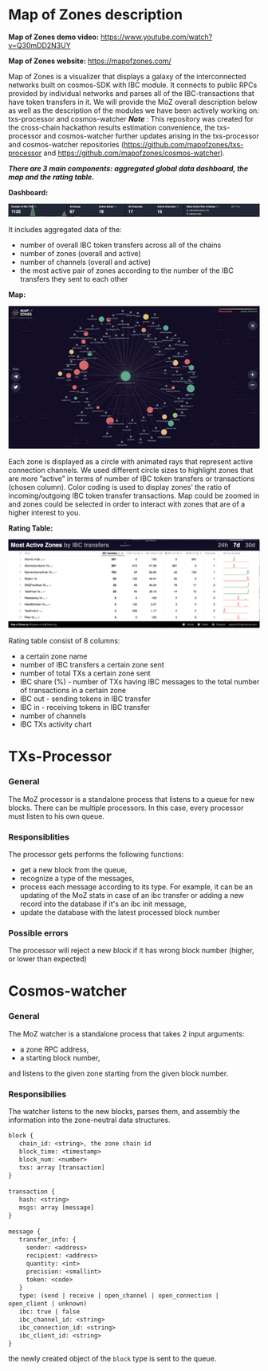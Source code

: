 # Map of Zones description #


**Map of Zones demo video:** https://www.youtube.com/watch?v=Q30mDD2N3UY

**Map of Zones website:** https://mapofzones.com/


Map of Zones is a visualizer that displays a galaxy of the interconnected networks built on cosmos-SDK with IBC module. It connects to public RPCs provided by individual networks and parses all of the IBC-transactions that have token transfers in it.
We will provide the MoZ overall description below as well as the description of the modules we have been actively working on: txs-processor and cosmos-watcher
***Note*** : This repository was created for the cross-chain hackathon results estimation convenience, the txs-processor and cosmos-watcher further updates arising in the txs-processor and cosmos-watcher repositories (https://github.com/mapofzones/txs-processor and https://github.com/mapofzones/cosmos-watcher).


***There are 3 main components: aggregated global data dashboard, the map and the rating table.***


**Dashboard:**

![alt text](https://github.com/mapofzones/mapofzones-crosschain-hackathon/blob/master/resources/dashboard.png?raw=true)

It includes aggregated data of the:
- number of overall IBC token transfers across all of the chains
- number of zones (overall and active)
- number of channels (overall and active)
- the most active pair of zones according to the number of the IBC transfers they sent to each other

**Map:** 

![alt text](https://github.com/mapofzones/mapofzones-crosschain-hackathon/blob/master/resources/map.jpg?raw=true)

Each zone is displayed as a circle with animated rays that represent active connection channels. We used different circle sizes to highlight zones that are more ”active” in terms of number of IBC token transfers or transactions (chosen column). Color coding is used to display zones’ the ratio of incoming/outgoing IBC token transfer transactions. 
Map could be zoomed in and zones could be selected in order to interact with zones that are of a higher interest to you.



**Rating Table:**

![alt text](https://github.com/mapofzones/mapofzones-crosschain-hackathon/blob/master/resources/rating_table.png?raw=true)

Rating table consist of 8 columns:
- a certain zone name
- number of IBC transfers a certain zone sent 
- number of total TXs a certain zone sent
- IBC share (%) - number of TXs having IBC messages to the total number of transactions in a certain zone
- IBC out - sending tokens in IBC transfer
- IBC in - receiving tokens in IBC transfer
- number of channels
- IBC TXs activity chart



# TXs-Processor 


### General
The MoZ processor is a standalone process that listens to a queue for new blocks. There can be multiple processors. In this case, every processor must listen to his own queue. 
 
### Responsiblities
The processor gets performs the following functions:
* get a new block from the queue,
* recognize a type of the messages,
* process each message according to its type. For example, it can be an updating of the MoZ stats in case of an ibc transfer or adding a new record into the database if it's an ibc init message,
* update the database with the latest processed block number
 
### Possible errors
The processor will reject a new block if it has wrong block number (higher, or lower than expected)
 
 


# Cosmos-watcher

### General
The MoZ watcher is a standalone process that takes 2 input arguments: 
* a zone RPC address, 
* a starting block number, 

and listens to the given zone starting from the given block number.

### Responsibilies
The watcher listens to the new blocks, parses them, and assembly the information into the zone-neutral data structures.
```
block {
   chain_id: <string>, the zone chain id
   block_time: <timestamp> 
   block_num: <number>
   txs: array [transaction]
}

transaction {
   hash: <string>
   msgs: array [message]
}

message {
   transfer_info: {
     sender: <address>
     recipient: <address>
     quantity: <int>
     precision: <smallint>
     token: <code>
   }
   type: (send | receive | open_channel | open_connection | open_client | unknown)
   ibc: true | false
   ibc_channel_id: <string>
   ibc_connection_id: <string>
   ibc_client_id: <string>
}
```

the newly created object of the ```block``` type is sent to the queue.



